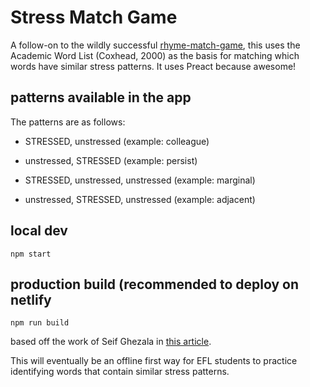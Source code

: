 # Stress Match Game

A follow-on to the wildly successful [rhyme-match-game](https://github.com/lpmi-13/rhyme-match-game),
this uses the Academic Word List (Coxhead, 2000) as the basis for matching which
words have similar stress patterns. It uses Preact because awesome!

## patterns available in the app

The patterns are as follows:

- STRESSED, unstressed
(example: colleague)

- unstressed, STRESSED
(example: persist)

- STRESSED, unstressed, unstressed
(example: marginal)

- unstressed, STRESSED, unstressed
(example: adjacent)


## local dev
`npm start`

## production build (recommended to deploy on netlify
`npm run build`


based off the work of Seif Ghezala in [this article](https://hackernoon.com/how-to-create-a-pwa-game-using-preact-in-5-steps-tutorial-c8b177037c80).

This will eventually be an offline first way for EFL students to practice identifying words that contain similar stress patterns.
